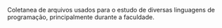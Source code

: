 Coletanea de arquivos usados para o estudo de diversas linguagens de programação, principalmente durante a faculdade.
